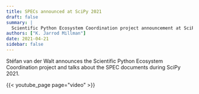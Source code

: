 ```yaml
---
title: SPECs announced at SciPy 2021
draft: false
summary: |
  Scientific Python Ecosystem Coordination project announcement at SciPy2021.
authors: ["K. Jarrod Millman"]
date: 2021-04-21
sidebar: false
---
```


Stéfan van der Walt announces the Scientific Python Ecosystem Coordination project and
talks about the SPEC documents during SciPy 2021.

{{< youtube_page page="video" >}}
